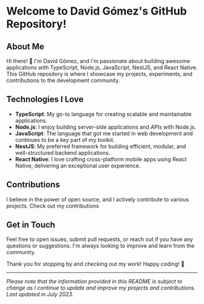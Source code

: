 # Welcome to David Gómez's GitHub Repository!

## About Me

Hi there! 👋 I'm David Gómez, and I'm passionate about building awesome applications with TypeScript, Node.js, JavaScript, NestJS, and React Native. This GitHub repository is where I showcase my projects, experiments, and contributions to the development community.

## Technologies I Love

- **TypeScript**: My go-to language for creating scalable and maintainable applications.
- **Node.js**: I enjoy building server-side applications and APIs with Node.js.
- **JavaScript**: The language that got me started in web development and continues to be a key part of my toolkit.
- **NestJS**: My preferred framework for building efficient, modular, and well-structured backend applications.
- **React Native**: I love crafting cross-platform mobile apps using React Native, delivering an exceptional user experience.

## Contributions

I believe in the power of open source, and I actively contribute to various projects. Check out my contributions

## Get in Touch

Feel free to open issues, submit pull requests, or reach out if you have any questions or suggestions. I'm always looking to improve and learn from the community.

Thank you for stopping by and checking out my work! Happy coding! 🚀

---

_Please note that the information provided in this README is subject to change as I continue to update and improve my projects and contributions. Last updated in July 2023._
